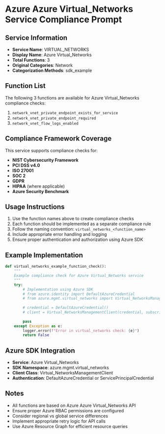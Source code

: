 # Azure Azure Virtual_Networks Service Compliance Prompt

## Service Information
- **Service Name**: VIRTUAL_NETWORKS
- **Display Name**: Azure Virtual_Networks
- **Total Functions**: 3
- **Original Categories**: Network
- **Categorization Methods**: sdk_example

## Function List
The following 3 functions are available for Azure Virtual_Networks compliance checks:

1. `network_vnet_private_endpoint_exists_for_service`
2. `network_vnet_private_endpoint_required`
3. `network_vnet_flow_logs_enabled`


## Compliance Framework Coverage
This service supports compliance checks for:
- **NIST Cybersecurity Framework**
- **PCI DSS v4.0**
- **ISO 27001**
- **SOC 2**
- **GDPR**
- **HIPAA** (where applicable)
- **Azure Security Benchmark**

## Usage Instructions
1. Use the function names above to create compliance checks
2. Each function should be implemented as a separate compliance rule
3. Follow the naming convention: `virtual_networks_<function_name>`
4. Include appropriate error handling and logging
5. Ensure proper authentication and authorization using Azure SDK

## Example Implementation
```python
def virtual_networks_example_function_check():
    """
    Example compliance check for Azure Virtual_Networks service
    """
    try:
        # Implementation using Azure SDK
        # from azure.identity import DefaultAzureCredential
        # from azure.mgmt.virtual_networks import Virtual_NetworksManagementClient
        
        # credential = DefaultAzureCredential()
        # client = Virtual_NetworksManagementClient(credential, subscription_id)
        
        pass
    except Exception as e:
        logger.error(f"Error in virtual_networks check: {e}")
        return False
```

## Azure SDK Integration
- **Service**: Azure Virtual_Networks
- **SDK Namespace**: azure.mgmt.virtual_networks
- **Client Class**: Virtual_NetworksManagementClient
- **Authentication**: DefaultAzureCredential or ServicePrincipalCredential

## Notes
- All functions are based on Azure Azure Virtual_Networks API
- Ensure proper Azure RBAC permissions are configured
- Consider regional vs global service differences
- Implement appropriate retry logic for API calls
- Use Azure Resource Graph for efficient resource queries
